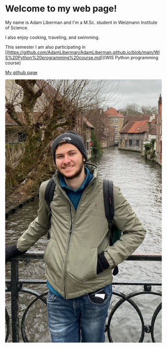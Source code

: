 # Welcome to my web page!

My name is Adam Liberman and I'm a M.Sc. student in Weizmann Institute of Science. 

I also enjoy cooking, traveling, and swimming.

This semester I am also participating in [(https://github.com/AdamLiberman/AdamLiberman.github.io/blob/main/WIS%20Python%20programming%20course.md)](WIS Python programming course)

[My github page](https://github.com/AdamLiberman/AdamLiberman.github.io/tree/main)


![](PHOTO-2024-04-14-20-21-17.jpg)


